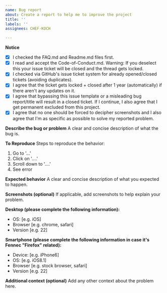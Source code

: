 ```yaml
---
name: Bug report
about: Create a report to help me to improve the project
title: ''
labels: ''
assignees: CHEF-KOCH

---
```


**Notice**
- [x] I checked the FAQ.md and Readme.md files first.
- [x] I read and accept the Code-of-Conduct.md. Warning: If you deselect this your issue ticket will be closed and the thread gets locked. 
- [x] I checked via GitHub's issue ticket system for already opened/closed tickets (avoiding duplicates).
- [x] I agree that the ticket gets locked + closed after 1 year (automatically) if there aren't any updates on it.
- [x] I agree that bypassing this issue template or a misleading bug report/title will result in a closed ticket. If I continue, I also agree that I get permanent excluded from this project.
- [x] I agree that no one should be forced to decipher screenshots and I also agree that I'm as specific as possible to solve my reported problem.

**Describe the bug or problem**
A clear and concise description of what the bug is.

**To Reproduce**
Steps to reproduce the behavior:
1. Go to '...'
2. Click on '....'
3. Scroll down to '....'
4. See error

**Expected behavior**
A clear and concise description of what you expected to happen.

**Screenshots (optional)**
If applicable, add screenshots to help explain your problem.

**Desktop (please complete the following information):**
 - OS: [e.g. iOS]
 - Browser [e.g. chrome, safari]
 - Version [e.g. 22]

**Smartphone (please complete the following information in case it's Fennec "Firefox" related):**
 - Device: [e.g. iPhone6]
 - OS: [e.g. iOS8.1]
 - Browser [e.g. stock browser, safari]
 - Version [e.g. 22]

**Additional context (optional)**
Add any other context about the problem here.
